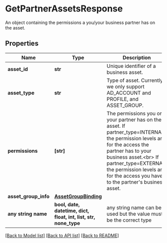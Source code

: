 # GetPartnerAssetsResponse

An object containing the permissions a you/your business partner has on the asset.

## Properties
Name | Type | Description | Notes
------------ | ------------- | ------------- | -------------
**asset_id** | **str** | Unique identifier of a business asset. | [optional] 
**asset_type** | **str** | Type of asset. Currently we only support AD_ACCOUNT and PROFILE, and ASSET_GROUP. | [optional] 
**permissions** | **[str]** | The permissions you or your partner has on the asset. If partner_type&#x3D;INTERNAL, the permission levels are for the access the partner has to your business asset.&lt;br&gt; If partner_type&#x3D;EXTERNAL, the permission levels are for the access you have to the partner&#39;s business asset. | [optional] 
**asset_group_info** | [**AssetGroupBinding**](AssetGroupBinding.md) |  | [optional] 
**any string name** | **bool, date, datetime, dict, float, int, list, str, none_type** | any string name can be used but the value must be the correct type | [optional]

[[Back to Model list]](../README.md#documentation-for-models) [[Back to API list]](../README.md#documentation-for-api-endpoints) [[Back to README]](../README.md)


